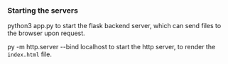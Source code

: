 ### Starting the servers

python3 app.py 
to start the flask backend server, which can send files to the browser upon request.

py -m http.server --bind localhost 
to start the http server, to render the `index.html` file.